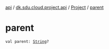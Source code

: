[api](../../index.md) / [dk.sdu.cloud.project.api](../index.md) / [Project](index.md) / [parent](./parent.md)

# parent

`val parent: `[`String`](https://kotlinlang.org/api/latest/jvm/stdlib/kotlin/-string/index.html)`?`